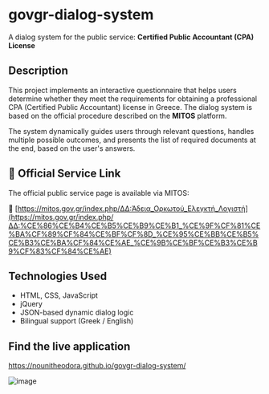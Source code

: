 # govgr-dialog-system
A dialog system for the public service: **Certified Public Accountant (CPA) License**

## Description
This project implements an interactive questionnaire that helps users determine whether they meet the requirements for obtaining a professional CPA (Certified Public Accountant) license in Greece. The dialog system is based on the official procedure described on the **MITOS** platform.

The system dynamically guides users through relevant questions, handles multiple possible outcomes, and presents the list of required documents at the end, based on the user's answers.

## 🔗 Official Service Link
The official public service page is available via MITOS:

🔗 [https://mitos.gov.gr/index.php/ΔΔ:Άδεια_Ορκωτού_Ελεγκτή_Λογιστή](https://mitos.gov.gr/index.php/ΔΔ:%CE%86%CE%B4%CE%B5%CE%B9%CE%B1_%CE%9F%CF%81%CE%BA%CF%89%CF%84%CE%BF%CF%8D_%CE%95%CE%BB%CE%B5%CE%B3%CE%BA%CF%84%CE%AE_%CE%9B%CE%BF%CE%B3%CE%B9%CF%83%CF%84%CE%AE)

## Technologies Used
- HTML, CSS, JavaScript
- jQuery
- JSON-based dynamic dialog logic
- Bilingual support (Greek / English)

## Find the live application

https://nounitheodora.github.io/govgr-dialog-system/

![image](https://github.com/user-attachments/assets/c7b42058-32aa-4322-97ec-11ebc809e93e)

